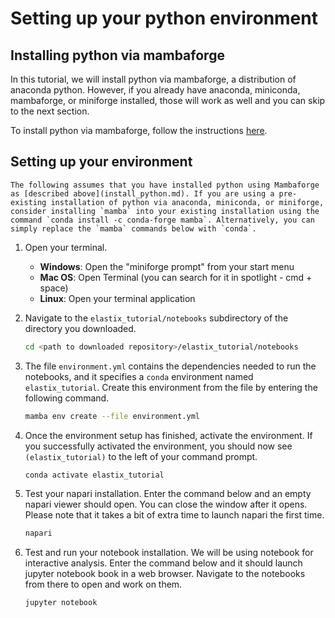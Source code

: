 <!---

BSD License

Copyright (c) 2022, Kevin Yamauchi
All rights reserved.

Redistribution and use in source and binary forms, with or without modification,
are permitted provided that the following conditions are met:

* Redistributions of source code must retain the above copyright notice, this
  list of conditions and the following disclaimer.

* Redistributions in binary form must reproduce the above copyright notice, this
  list of conditions and the following disclaimer in the documentation and/or
  other materials provided with the distribution.

* Neither the name of the copyright holder nor the names of its
  contributors may be used to endorse or promote products derived from this
  software without specific prior written permission.

THIS SOFTWARE IS PROVIDED BY THE COPYRIGHT HOLDERS AND CONTRIBUTORS "AS IS" AND
ANY EXPRESS OR IMPLIED WARRANTIES, INCLUDING, BUT NOT LIMITED TO, THE IMPLIED
WARRANTIES OF MERCHANTABILITY AND FITNESS FOR A PARTICULAR PURPOSE ARE DISCLAIMED.
IN NO EVENT SHALL THE COPYRIGHT HOLDER OR CONTRIBUTORS BE LIABLE FOR ANY DIRECT,
INDIRECT, INCIDENTAL, SPECIAL, EXEMPLARY, OR CONSEQUENTIAL DAMAGES (INCLUDING,
BUT NOT LIMITED TO, PROCUREMENT OF SUBSTITUTE GOODS OR SERVICES; LOSS OF USE,
DATA, OR PROFITS; OR BUSINESS INTERRUPTION) HOWEVER CAUSED AND ON ANY THEORY
OF LIABILITY, WHETHER IN CONTRACT, STRICT LIABILITY, OR TORT (INCLUDING NEGLIGENCE
OR OTHERWISE) ARISING IN ANY WAY OUT OF THE USE OF THIS SOFTWARE, EVEN IF ADVISED
OF THE POSSIBILITY OF SUCH DAMAGE.

-->

# Setting up your python environment

## Installing python via mambaforge

In this tutorial, we will install python via mambaforge, a distribution of anaconda python. However, if you already have anaconda, miniconda, mambaforge, or miniforge installed, those will work as well and you can skip to the next section.

To install python via mambaforge, follow the instructions [here](install_python.md).


## Setting up your environment

```{admonition} Using conda instead of mamba?
The following assumes that you have installed python using Mambaforge as [described above](install_python.md). If you are using a pre-existing installation of python via anaconda, miniconda, or miniforge, consider installing `mamba` into your existing installation using the command `conda install -c conda-forge mamba`. Alternatively, you can simply replace the `mamba` commands below with `conda`.

```

1. Open your terminal.
	- **Windows**: Open the "miniforge prompt" from your start menu
	- **Mac OS**: Open Terminal (you can search for it in spotlight - cmd + space)
	- **Linux**: Open your terminal application


2. Navigate to the `elastix_tutorial/notebooks` subdirectory of the directory you downloaded.

	```bash
	cd <path to downloaded repository>/elastix_tutorial/notebooks
	```


3. The file `environment.yml` contains the dependencies needed to run the notebooks, and it specifies a `conda` environment named `elastix_tutorial`. Create this environment from the file by entering the following command.

	```bash
	mamba env create --file environment.yml
	```

4. Once the environment setup has finished, activate the environment. If you successfully activated the environment, you should now see `(elastix_tutorial)` to the left of your command prompt.

	```bash
	conda activate elastix_tutorial
	```

5. Test your napari installation. Enter the command below and an empty napari viewer should open. You can close the window after it opens. Please note that it takes a bit of extra time to launch napari the first time.
	
	```bash
	napari
	```


6. Test and run your notebook installation. We will be using notebook for interactive analysis. Enter the command below and it should launch jupyter notebook book in a web browser. Navigate to the notebooks from there to open and work on them.

	```bash
	jupyter notebook
	```